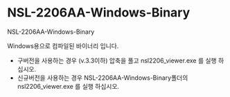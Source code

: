 # NSL-2206AA-Windows-Binary
NSL-2206AA-Windows-Binary

Windows용으로 컴파일된 바이너리 입니다.
- 구버전을 사용하는 경우 (v.3.3이하) 압축을 풀고 nsl2206_viewer.exe 를 실행 하십시오.
- 신규버전을 사용하는 경우 NSL-2206AA-Windows-Binary폴더의 nsl2206_viewer.exe 를 실행 하십시오.
